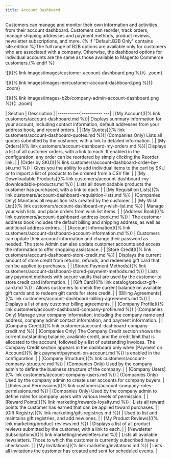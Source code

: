 ```yaml
---
title: Account Dashboard
---
```


Customers can manage and monitor their own information and activities from their account dashboard. Customers can reorder, track orders, manage shipping addresses and payment methods, product reviews, newsletter subscriptions, and more. {% if "Default.B2B Only" contains site.edition %}The full range of B2B options are available only for customers who are associated with a company. Otherwise, the dashboard options for individual accounts are the same as those available to Magento Commerce customers.{% endif %}

<!--{% if "Default.CE Only" contains site.edition %}-->
![]({% link images/images/customer-account-dashboard.png %}){: .zoom}
<!--{% endif %}-->
<!--{% if "Default.EE Only" contains site.edition %}-->
![]({% link images/images-ee/customer-account-dashboard.png %}){: .zoom}
<!--{% endif %}-->
<!--{% if "Default.B2B Only" contains site.edition %}-->
![]({% link images/images-b2b/company-admin-account-dashboard.png %}){: .zoom}
<!--{% endif %}-->

| Section   | Description  |
|-----------|---------- ---|
| [My Account]({% link customers/account-dashboard.md %})| Displays summary information for your account, including contact information, default addresses from your address book, and recent orders. |<!--{% if "Default.B2B Only" contains site.edition %}-->
| [My Quotes]({% link customers/account-dashboard-quotes.md %})| (Companies Only) Lists all quotes submitted by the customer, with a link to detailed information. |<!--{% endif %}-->
| [My Orders]({% link customers/account-dashboard-my-orders.md %})| Displays a list of all customer orders, with a link to each. If enabled in the configuration, any order can be reordered by simply clicking the Reorder link. |<!--{% if "Default.EE Only" contains site.edition %}-->
| [Order by SKU]({% link customers/account-dashboard-order-by-sku.md %}) | Gives you the ability to add individual items to the cart by SKU or to import a list of products to be ordered from a CSV file. |<!--{% endif %}-->
| [My Downloadable Products]({% link customers/account-dashboard-my-downloadable-products.md %}) | Lists all downloadable products the customer has purchased, with a link to each.  |<!--{% if "Default.B2B Only" contains site.edition %}-->
| [My Requisition Lists]({% link customers/account-dashboard-requisition-lists.md %})  | (Companies Only) Maintains all requisition lists created by the customer.  |<!--{% endif %}-->
| [My Wish List]({% link customers/account-dashboard-my-wish-list.md %})  | Manage your wish lists, and place orders from wish list items. |
| [Address Book]({% link customers/account-dashboard-address-book.md %})  | The customer address book includes the default billing and shipping address, as well as additional address entries. |
| [Account Information]({% link customers/account-dashboard-account-information.md %}) | Customers can update their account information and change their password as needed. The store Admin can also update customer accounts and access the information to offer shopping assistance.  |<!--{% if "Default.EE-B2B" contains site.edition %}-->
| [Store Credit]({% link customers/account-dashboard-store-credit.md %}) | Displays the current amount of store credit from returns, refunds, and redeemed gift card that can be applied to purchases.  |
| [Stored Payment Methods]({% link customers/account-dashboard-stored-payment-methods.md %}) | Lists any payment methods with secure vaults that are used by the customer to store credit card information.  |
| [Gift Card]({% link catalog/product-gift-card.md %}) | Allows customers to check the current balance on available gift cards and to redeem gift cards for store credit. |<!--{% endif %}-->
| [Billing Agreements]({% link customers/account-dashboard-billing-agreements.md %}) | Displays a list of any customer billing agreements. |<!--{% if "Default.B2B Only" contains site.edition %}-->
| [Company Profile]({% link customers/account-dashboard-company-profile.md %}) | (Companies Only) Manage your company information, including the company name and address, company admin contact information, and payment information.  |
| [Company Credit]({% link customers/account-dashboard-company-credit.md %})  | (Companies Only) The Company Credit section shows the current outstanding balance, available credit, and the credit limit that is allocated to the account, followed by a list of outstanding invoices. The Company Credit section appears in the dashboard only when [Payment on Account]({% link payment/payment-on-account.md %}) is enabled in the configuration. |
| [Company Structure]({% link customers/account-company-structure.md %}) | (Companies Only) Used by the company admin to define the business structure of the company.  |
| [Company Users]({% link customers/account-company-users.md %}) | (Companies Only) Used by the company admin to create user accounts for company buyers.  |
| [Roles and Permissions]({% link customers/account-company-roles-permissions.md %}) | (Companies Only) Used by the company admin to define roles   for company users with various levels of permission. |<!--{% endif %}--><!--{% if "Default.EE-B2B" contains site.edition %}-->
| [Reward Points]({% link marketing/rewards-loyalty.md %}) | Lists all reward points the customer has earned that can be applied toward purchases.   |
| [Gift Registry]({% link marketing/gift-registries.md %}) | Used to list and maintains gift registries, and  add new ones. |<!--{% endif %}-->
| [My Product Reviews]({% link marketing/product-reviews.md %}) | Displays a list of all product reviews submitted by the customer, with a link to each.  |
| [Newsletter Subscriptions]({% link marketing/newsletters.md %})  | Lists all available newsletters. Those to which the customer is currently subscribed have a checkmark. |<!--{% if "Default.EE-B2B" contains site.edition %}-->
| [My Invitations]({% link marketing/invitations.md %}) | Lists all invitations the customer has created and sent for scheduled events. |<!--{% endif %}-->
